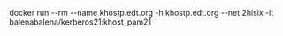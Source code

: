docker run --rm --name khostp.edt.org -h khostp.edt.org --net 2hisix -it balenabalena/kerberos21:khost_pam21
